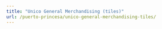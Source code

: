 ```yaml
---
title: "Unico General Merchandising (tiles)"
url: /puerto-princesa/unico-general-merchandising-tiles/
---
```

